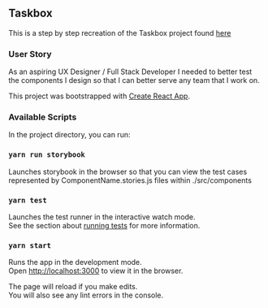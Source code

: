 ## Taskbox
This is a step by step recreation of the Taskbox project found [here](https://www.learnstorybook.com/intro-to-storybook/react/en/get-started/)

### User Story 
As an aspiring UX Designer / Full Stack Developer I needed to better test the components I design so that I can better serve any team that I work on. 

This project was bootstrapped with [Create React App](https://github.com/facebook/create-react-app).

### Available Scripts

In the project directory, you can run:

### `yarn run storybook`

Launches storybook in the browser so that you can view the test cases represented by ComponentName.stories.js files within ./src/components

### `yarn test`

Launches the test runner in the interactive watch mode.<br />
See the section about [running tests](https://facebook.github.io/create-react-app/docs/running-tests) for more information.

### `yarn start`

Runs the app in the development mode.<br />
Open [http://localhost:3000](http://localhost:3000) to view it in the browser.

The page will reload if you make edits.<br />
You will also see any lint errors in the console.
